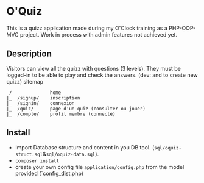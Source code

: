 # O'Quiz
This is a quizz application made during my O'Clock training as a PHP-OOP-MVC project. Work in process with admin features not achieved yet.

## Description
Visitors can view all the quizz with questions (3 levels). They must be logged-in to be able to play and check the answers. (dev: and to create new quizz)
sitemap
```
 /              home
|_  /signup/    inscription
|_  /signin/    connexion
|_  /quiz/      page d'un quiz (consulter ou jouer)
|_  /compte/    profil membre (connecté)
```

## Install
* Import Database structure and content in you DB tool. (`sql/oquiz-struct.sql`&`sql/oquiz-data.sql`).
* `composer install`
* create your own config file `application/config.php` from the model provided (`config_dist.php)
